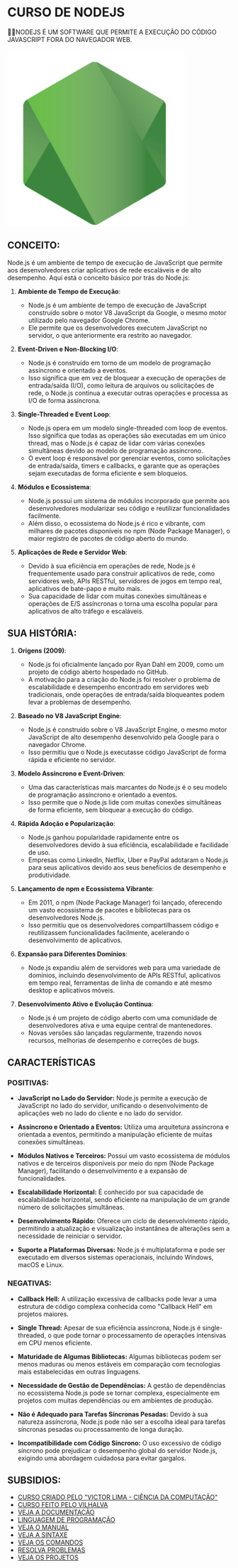 # CURSO DE NODEJS
👨‍⚖️NODEJS É UM SOFTWARE QUE PERMITE A EXECUÇÃO DO CÓDIGO JAVASCRIPT FORA DO NAVEGADOR WEB.

<img src="FOTO.png" align="center" width="400"> <br>

## CONCEITO:
Node.js é um ambiente de tempo de execução de JavaScript que permite aos desenvolvedores criar aplicativos de rede escaláveis e de alto desempenho. Aqui está o conceito básico por trás do Node.js:

1. **Ambiente de Tempo de Execução**:
   - Node.js é um ambiente de tempo de execução de JavaScript construído sobre o motor V8 JavaScript da Google, o mesmo motor utilizado pelo navegador Google Chrome.
   - Ele permite que os desenvolvedores executem JavaScript no servidor, o que anteriormente era restrito ao navegador.

2. **Event-Driven e Non-Blocking I/O**:
   - Node.js é construído em torno de um modelo de programação assíncrono e orientado a eventos.
   - Isso significa que em vez de bloquear a execução de operações de entrada/saída (I/O), como leitura de arquivos ou solicitações de rede, o Node.js continua a executar outras operações e processa as I/O de forma assíncrona.

3. **Single-Threaded e Event Loop**:
   - Node.js opera em um modelo single-threaded com loop de eventos. Isso significa que todas as operações são executadas em um único thread, mas o Node.js é capaz de lidar com várias conexões simultâneas devido ao modelo de programação assíncrono.
   - O event loop é responsável por gerenciar eventos, como solicitações de entrada/saída, timers e callbacks, e garante que as operações sejam executadas de forma eficiente e sem bloqueios.

4. **Módulos e Ecossistema**:
   - Node.js possui um sistema de módulos incorporado que permite aos desenvolvedores modularizar seu código e reutilizar funcionalidades facilmente.
   - Além disso, o ecossistema do Node.js é rico e vibrante, com milhares de pacotes disponíveis no npm (Node Package Manager), o maior registro de pacotes de código aberto do mundo.

5. **Aplicações de Rede e Servidor Web**:
   - Devido à sua eficiência em operações de rede, Node.js é frequentemente usado para construir aplicativos de rede, como servidores web, APIs RESTful, servidores de jogos em tempo real, aplicativos de bate-papo e muito mais.
   - Sua capacidade de lidar com muitas conexões simultâneas e operações de E/S assíncronas o torna uma escolha popular para aplicativos de alto tráfego e escaláveis.

## SUA HISTÓRIA:
1. **Origens (2009)**:
   - Node.js foi oficialmente lançado por Ryan Dahl em 2009, como um projeto de código aberto hospedado no GitHub.
   - A motivação para a criação do Node.js foi resolver o problema de escalabilidade e desempenho encontrado em servidores web tradicionais, onde operações de entrada/saída bloqueantes podem levar a problemas de desempenho.

2. **Baseado no V8 JavaScript Engine**:
   - Node.js é construído sobre o V8 JavaScript Engine, o mesmo motor JavaScript de alto desempenho desenvolvido pela Google para o navegador Chrome.
   - Isso permitiu que o Node.js executasse código JavaScript de forma rápida e eficiente no servidor.

3. **Modelo Assíncrono e Event-Driven**:
   - Uma das características mais marcantes do Node.js é o seu modelo de programação assíncrono e orientado a eventos.
   - Isso permite que o Node.js lide com muitas conexões simultâneas de forma eficiente, sem bloquear a execução do código.

4. **Rápida Adoção e Popularização**:
   - Node.js ganhou popularidade rapidamente entre os desenvolvedores devido à sua eficiência, escalabilidade e facilidade de uso.
   - Empresas como LinkedIn, Netflix, Uber e PayPal adotaram o Node.js para seus aplicativos devido aos seus benefícios de desempenho e produtividade.

5. **Lançamento de npm e Ecossistema Vibrante**:
   - Em 2011, o npm (Node Package Manager) foi lançado, oferecendo um vasto ecossistema de pacotes e bibliotecas para os desenvolvedores Node.js.
   - Isso permitiu que os desenvolvedores compartilhassem código e reutilizassem funcionalidades facilmente, acelerando o desenvolvimento de aplicativos.

6. **Expansão para Diferentes Domínios**:
   - Node.js expandiu além de servidores web para uma variedade de domínios, incluindo desenvolvimento de APIs RESTful, aplicativos em tempo real, ferramentas de linha de comando e até mesmo desktop e aplicativos móveis.

7. **Desenvolvimento Ativo e Evolução Contínua**:
   - Node.js é um projeto de código aberto com uma comunidade de desenvolvedores ativa e uma equipe central de mantenedores.
   - Novas versões são lançadas regularmente, trazendo novos recursos, melhorias de desempenho e correções de bugs.

## CARACTERÍSTICAS
### POSITIVAS:
- **JavaScript no Lado do Servidor:** Node.js permite a execução de JavaScript no lado do servidor, unificando o desenvolvimento de aplicações web no lado do cliente e no lado do servidor.

- **Assíncrono e Orientado a Eventos:** Utiliza uma arquitetura assíncrona e orientada a eventos, permitindo a manipulação eficiente de muitas conexões simultâneas.

- **Módulos Nativos e Terceiros:** Possui um vasto ecossistema de módulos nativos e de terceiros disponíveis por meio do npm (Node Package Manager), facilitando o desenvolvimento e a expansão de funcionalidades.

- **Escalabilidade Horizontal:** É conhecido por sua capacidade de escalabilidade horizontal, sendo eficiente na manipulação de um grande número de solicitações simultâneas.

- **Desenvolvimento Rápido:** Oferece um ciclo de desenvolvimento rápido, permitindo a atualização e visualização instantânea de alterações sem a necessidade de reiniciar o servidor.

- **Suporte a Plataformas Diversas:** Node.js é multiplataforma e pode ser executado em diversos sistemas operacionais, incluindo Windows, macOS e Linux.

### NEGATIVAS:
- **Callback Hell:** A utilização excessiva de callbacks pode levar a uma estrutura de código complexa conhecida como "Callback Hell" em projetos maiores.

- **Single Thread:** Apesar de sua eficiência assíncrona, Node.js é single-threaded, o que pode tornar o processamento de operações intensivas em CPU menos eficiente.

- **Maturidade de Algumas Bibliotecas:** Algumas bibliotecas podem ser menos maduras ou menos estáveis em comparação com tecnologias mais estabelecidas em outras linguagens.

- **Necessidade de Gestão de Dependências:** A gestão de dependências no ecossistema Node.js pode se tornar complexa, especialmente em projetos com muitas dependências ou em ambientes de produção.

- **Não é Adequado para Tarefas Síncronas Pesadas:** Devido à sua natureza assíncrona, Node.js pode não ser a escolha ideal para tarefas síncronas pesadas ou processamento de longa duração.

- **Incompatibilidade com Código Síncrono:** O uso excessivo de código síncrono pode prejudicar o desempenho global do servidor Node.js, exigindo uma abordagem cuidadosa para evitar gargalos.

## SUBSIDIOS:
- [CURSO CRIADO PELO "VICTOR LIMA - CIÊNCIA DA COMPUTAÇÃO"](https://www.youtube.com/playlist?list=PLJ_KhUnlXUPtbtLwaxxUxHqvcNQndmI4B)
- [CURSO FEITO PELO VILHALVA](https://github.com/VILHALVA)
- [VEJA A DOCUMENTAÇÃO](https://nodejs.org/docs/latest/api/)
- [LINGUAGEM DE PROGRAMAÇÃO](https://github.com/VILHALVA/CURSO-DE-JAVASCRIPT)
- [VEJA O MANUAL](./MANUAL.md)
- [VEJA A SINTAXE](./SINTAXE.md)
- [VEJA OS COMANDOS](./COMANDOS.md)
- [RESOLVA PROBLEMAS](./ERRO.md)
- [VEJA OS PROJETOS](https://github.com/VILHALVA?tab=repositories&q=+topic:NODEJS)
